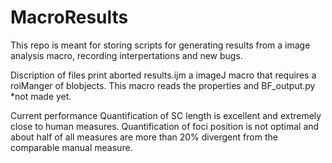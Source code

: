 # MacroResults
This repo is meant for storing scripts for generating results from a image analysis macro, recording interpertations and new bugs.

Discription of files
print aborted results.ijm
  a imageJ macro that requires a roiManger of blobjects. This macro reads the properties and 
BF_output.py *not made yet. 

Current performance
Quantification of SC length is excellent and extremely close to human measures. Quantification of foci position is not optimal and about half of all measures are more than 20% divergent from the comparable manual measure.
